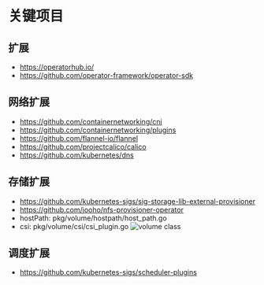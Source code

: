 # 关键项目

## 扩展
- https://operatorhub.io/
- https://github.com/operator-framework/operator-sdk

## 网络扩展
- https://github.com/containernetworking/cni
- https://github.com/containernetworking/plugins
- https://github.com/flannel-io/flannel
- https://github.com/projectcalico/calico
- https://github.com/kubernetes/dns

## 存储扩展
- https://github.com/kubernetes-sigs/sig-storage-lib-external-provisioner
- https://github.com/jooho/nfs-provisioner-operator
- hostPath: pkg/volume/hostpath/host_path.go
- csi: pkg/volume/csi/csi_plugin.go
![volume class](https://img-blog.csdnimg.cn/img_convert/0aaf388e02c6bd9beaec2cefff89c858.png)


## 调度扩展
- https://github.com/kubernetes-sigs/scheduler-plugins
